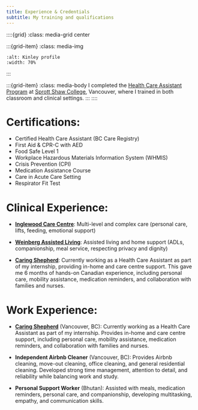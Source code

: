 ```yaml
---
title: Experience & Credentials
subtitle: My training and qualifications
---
```


::::{grid}
:class: media-grid center

:::{grid-item}
:class: media-img

```{image} ./media/Kinley-profile.jpeg
:alt: Kinley profile
:width: 70%
```
:::

:::{grid-item}
:class: media-body
I completed the [Health Care Assistant Program](https://sprottshaw.com/nursing-healthcare/health-care-assistant-program/) at [Sprott Shaw College](https://sprottshaw.com/),
Vancouver, where I trained in both classroom and clinical settings.
:::
::::



# Certifications:

-   Certified Health Care Assistant (BC Care Registry)
-   First Aid & CPR-C with AED
-   Food Safe Level 1
-   Workplace Hazardous Materials Information System (WHMIS)
-   Crisis Prevention (CPI)
-   Medication Assistance Course
-   Care in Acute Care Setting
-   Respirator Fit Test

# Clinical Experience:

-   **[Inglewood Care Centre](https://www.vch.ca/en/location/inglewood-care-centre)**: Multi-level and complex care (personal
    care, lifts, feeding, emotional support)

-   **[Weinberg Assisted Living](https://www.vch.ca/en/location-service/assisted-living-weinberg-residence)**: Assisted living and home support (ADLs,
    companionship, meal service, respecting privacy and dignity)

-   **[Caring Shepherd](https://caringshepherd.ca/)**: Currently working as a Health Care Assistant as
    part of my internship, providing in-home and care centre support.
    This gave me 6 months of hands-on Canadian experience, including
    personal care, mobility assistance, medication reminders, and
    collaboration with families and nurses.

# Work Experience:

-   **[Caring Shepherd](https://caringshepherd.ca/)** (Vancouver, BC): Currently working as a Health
    Care Assistant as part of my internship. Provides in-home and care
    centre support, including personal care, mobility assistance,
    medication reminders, and collaboration with families and nurses.

-   **Independent Airbnb Cleaner** (Vancouver, BC): Provides Airbnb
    cleaning, move-out cleaning, office cleaning, and general
    residential cleaning. Developed strong time management, attention to
    detail, and reliability while balancing work and study.

-   **Personal Support Worker** (Bhutan): Assisted with meals, medication
    reminders, personal care, and companionship, developing
    multitasking, empathy, and communication skills.

